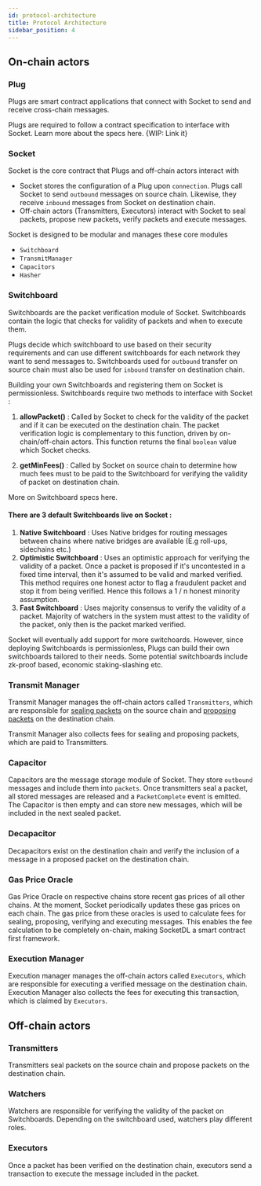 ```yaml
---
id: protocol-architecture
title: Protocol Architecture
sidebar_position: 4
---
```


<!-- PAGE STATUS : MOSTLY DONE. NEEDS FEW CHANGES BEFORE REVIEW -->

## On-chain actors 


### Plug 
Plugs are smart contract applications that connect with Socket to send and receive cross-chain messages.

Plugs are required to follow a contract specification to interface with Socket. Learn more about the specs here. {WIP: Link it}


### Socket 

Socket is the core contract that Plugs and off-chain actors interact with
- Socket stores the configuration of a Plug upon `connection`. Plugs call Socket to send `outbound` messages on source chain. Likewise, they receive `inbound` messages from Socket on destination chain.
- Off-chain actors (Transmitters, Executors) interact with Socket to seal packets, propose new packets, verify packets and execute messages.

Socket is designed to be modular and manages these core modules
- `Switchboard`
- `TransmitManager`
- `Capacitors`
- `Hasher`


### Switchboard 

Switchboards are the packet verification module of Socket. Switchboards contain the logic that checks for validity of packets and when to execute them.

Plugs decide which switchboard to use based on their security requirements and can use different switchboards for each network they want to send messages to. Switchboards used for `outbound` transfer on source chain must also be used for `inbound` transfer on destination chain.

Building your own Switchboards and registering them on Socket is permissionless. Switchboards require two methods to interface with Socket : 
1. **allowPacket()** : Called by Socket to check for the validity of the packet and if it can be executed on the destination chain. The packet verification logic is complementary to this function, driven by on-chain/off-chain actors. This function returns the final `boolean` value which Socket checks.

2. **getMinFees()** : Called by Socket on source chain to determine how much fees must to be paid to the Switchboard for verifying the validity of packet on destination chain.

<!-- WIP : This must follow ISwitchboard. Also need to add rest of functions here -->
More on Switchboard specs here.

#### There are 3 default Switchboards live on Socket :
1. **Native Switchboard** : Uses Native bridges for routing messages between chains where native bridges are available (E.g roll-ups, sidechains etc.)
2. **Optimistic Switchboard** : Uses an optimistic approach for verifying the validity of a packet. Once a packet is proposed if it's uncontested in a fixed time interval, then it's assumed to be valid and marked verified. This method requires one honest actor to flag a fraudulent packet and stop it from being verified. Hence this follows a 1 / n honest minority assumption.
3. **Fast Switchboard** : Uses majority consensus to verify the validity of a packet. Majority of watchers in the system must attest to the validity of the packet, only then is the packet marked verified.

Socket will eventually add support for more switchoards. However, since deploying Switchboards is permissionless, Plugs can build their own switchboards tailored to their needs. Some potential switchboards include zk-proof based, economic staking-slashing etc.

### Transmit Manager 
<!-- WIP : See if there's a better way to explain what sealing and proposing packets is -->
Transmit Manager manages the off-chain actors called `Transmitters`, which are responsible for [sealing packets](./lifecycle#sending-a-message) on the source chain and [proposing packets](./lifecycle#receiving-a-message) on the destination chain.

Transmit Manager also collects fees for sealing and proposing packets, which are paid to Transmitters.


### Capacitor 
Capacitors are the message storage module of Socket. They store `outbound` messages and include them into `packets`. Once transmitters seal a packet, all stored messages are released and a `PacketComplete` event is emitted. The Capacitor is then empty and can store new messages, which will be included in the next sealed packet.

### Decapacitor 
Decapacitors exist on the destination chain and verify the inclusion of a message in a proposed packet on the destination chain.

### Gas Price Oracle 
Gas Price Oracle on respective chains store recent gas prices of all other chains. At the moment, Socket periodically updates these gas prices on each chain. The gas price from these oracles is used to calculate fees for sealing, proposing, verifying and executing messages. This enables the fee calculation to be completely on-chain, making SocketDL a smart contract first framework.

### Execution Manager 
Execution manager manages the off-chain actors called `Executors`, which are responsible for executing a verified message on the destination chain. Execution Manager also collects the fees for executing this transaction, which is claimed by `Executors`.

<!-- WIP : Do we need to explained Hasher? -->

## Off-chain actors 

### Transmitters 
Transmitters seal packets on the source chain and propose packets on the destination chain.


### Watchers 
Watchers are responsible for verifying the validity of the packet on Switchboards. Depending on the switchboard used, watchers play different roles.


### Executors 
Once a packet has been verified on the destination chain, executors send a transaction to execute the message included in the packet.


